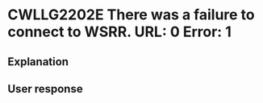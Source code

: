 # CWLLG2202E There was a failure to connect to WSRR. URL: 0  Error: 1

## Explanation

## User response